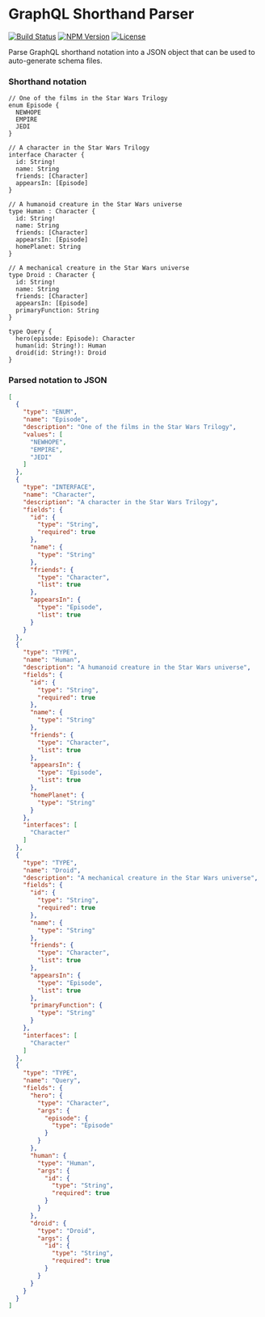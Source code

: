 # GraphQL Shorthand Parser

[![Build Status](https://travis-ci.org/cameronhunter/graphql-shorthand-parser.svg?branch=master)](https://travis-ci.org/cameronhunter/graphql-shorthand-parser) [![NPM Version](https://img.shields.io/npm/v/graphql-shorthand-parser.svg)](https://npmjs.org/package/graphql-shorthand-parser) [![License](https://img.shields.io/npm/l/graphql-shorthand-parser.svg)](https://github.com/cameronhunter/graphql-shorthand-parser/blob/master/LICENSE.md)

Parse GraphQL shorthand notation into a JSON object that can be used to
auto-generate schema files.

### Shorthand notation
```
// One of the films in the Star Wars Trilogy
enum Episode {
  NEWHOPE
  EMPIRE
  JEDI
}

// A character in the Star Wars Trilogy
interface Character {
  id: String!
  name: String
  friends: [Character]
  appearsIn: [Episode]
}

// A humanoid creature in the Star Wars universe
type Human : Character {
  id: String!
  name: String
  friends: [Character]
  appearsIn: [Episode]
  homePlanet: String
}

// A mechanical creature in the Star Wars universe
type Droid : Character {
  id: String!
  name: String
  friends: [Character]
  appearsIn: [Episode]
  primaryFunction: String
}

type Query {
  hero(episode: Episode): Character
  human(id: String!): Human
  droid(id: String!): Droid
}
```

### Parsed notation to JSON
```json
[
  {
    "type": "ENUM",
    "name": "Episode",
    "description": "One of the films in the Star Wars Trilogy",
    "values": [
      "NEWHOPE",
      "EMPIRE",
      "JEDI"
    ]
  },
  {
    "type": "INTERFACE",
    "name": "Character",
    "description": "A character in the Star Wars Trilogy",
    "fields": {
      "id": {
        "type": "String",
        "required": true
      },
      "name": {
        "type": "String"
      },
      "friends": {
        "type": "Character",
        "list": true
      },
      "appearsIn": {
        "type": "Episode",
        "list": true
      }
    }
  },
  {
    "type": "TYPE",
    "name": "Human",
    "description": "A humanoid creature in the Star Wars universe",
    "fields": {
      "id": {
        "type": "String",
        "required": true
      },
      "name": {
        "type": "String"
      },
      "friends": {
        "type": "Character",
        "list": true
      },
      "appearsIn": {
        "type": "Episode",
        "list": true
      },
      "homePlanet": {
        "type": "String"
      }
    },
    "interfaces": [
      "Character"
    ]
  },
  {
    "type": "TYPE",
    "name": "Droid",
    "description": "A mechanical creature in the Star Wars universe",
    "fields": {
      "id": {
        "type": "String",
        "required": true
      },
      "name": {
        "type": "String"
      },
      "friends": {
        "type": "Character",
        "list": true
      },
      "appearsIn": {
        "type": "Episode",
        "list": true
      },
      "primaryFunction": {
        "type": "String"
      }
    },
    "interfaces": [
      "Character"
    ]
  },
  {
    "type": "TYPE",
    "name": "Query",
    "fields": {
      "hero": {
        "type": "Character",
        "args": {
          "episode": {
            "type": "Episode"
          }
        }
      },
      "human": {
        "type": "Human",
        "args": {
          "id": {
            "type": "String",
            "required": true
          }
        }
      },
      "droid": {
        "type": "Droid",
        "args": {
          "id": {
            "type": "String",
            "required": true
          }
        }
      }
    }
  }
]
```